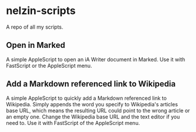 nelzin-scripts
==============

A repo of all my scripts.

## Open in Marked

A simple AppleScript to open an iA Writer document in Marked. Use it with FastScript or the AppleScript menu.

## Add a Markdown referenced link to Wikipedia

A simple AppleScript to quickly add a Markdown referenced link to Wikipedia. Simply appends the word you specify to Wikipedia's articles base URL, which means the resulting URL could point to the wrong article or an empty one. Change the Wikipedia base URL and the text editor if you need to. Use it with FastScript of the AppleScript menu.